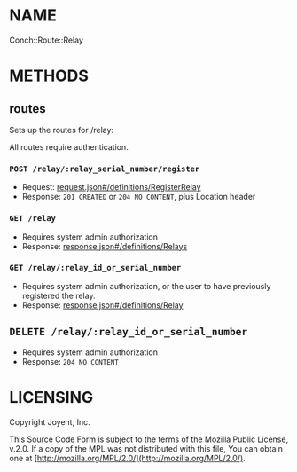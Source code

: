 # NAME

Conch::Route::Relay

# METHODS

## routes

Sets up the routes for /relay:

All routes require authentication.

### `POST /relay/:relay_serial_number/register`

- Request: [request.json#/definitions/RegisterRelay](../json-schema/request.json#/definitions/RegisterRelay)
- Response: `201 CREATED` or `204 NO CONTENT`, plus Location header

### `GET /relay`

- Requires system admin authorization
- Response: [response.json#/definitions/Relays](../json-schema/response.json#/definitions/Relays)

### `GET /relay/:relay_id_or_serial_number`

- Requires system admin authorization, or the user to have previously registered the relay.
- Response: [response.json#/definitions/Relay](../json-schema/response.json#/definitions/Relay)

## `DELETE /relay/:relay_id_or_serial_number`

- Requires system admin authorization
- Response: `204 NO CONTENT`

# LICENSING

Copyright Joyent, Inc.

This Source Code Form is subject to the terms of the Mozilla Public License,
v.2.0. If a copy of the MPL was not distributed with this file, You can obtain
one at [http://mozilla.org/MPL/2.0/](http://mozilla.org/MPL/2.0/).
